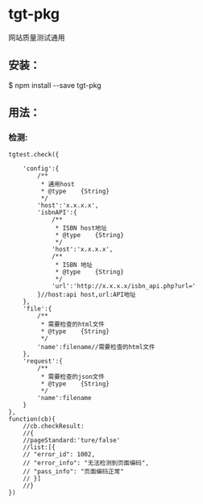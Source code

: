 # tgt-pkg
网站质量测试通用

## 安装：
$ npm install --save tgt-pkg

## 用法：
### 检测:



    tgtest.check({

        'config':{
            /**
             * 通用host
             * @type    {String}
             */
            'host':'x.x.x.x',
            'isbnAPI':{
                /**
                 * ISBN host地址
                 * @type    {String}
                 */
                'host':'x.x.x.x',
                /**
                 * ISBN 地址
                 * @type    {String}
                 */
                'url':'http://x.x.x.x/isbn_api.php?url='
            }//host:api host,url:API地址
        },
        'file':{
            /**
             * 需要检查的html文件
             * @type    {String}
             */
            'name':filename//需要检查的html文件
        },
        'request':{
            /**
             * 需要检查的json文件
             * @type    {String}
             */
            'name':filename
        }
    },
    function(cb){
        //cb.checkResult:
        //{
        //pageStandard:'ture/false'
        //list:[{
        // "error_id": 1002,
        // "error_info": "无法检测到页面编码",
        // "pass_info": "页面编码正常"
        // }]
        //}
    })




